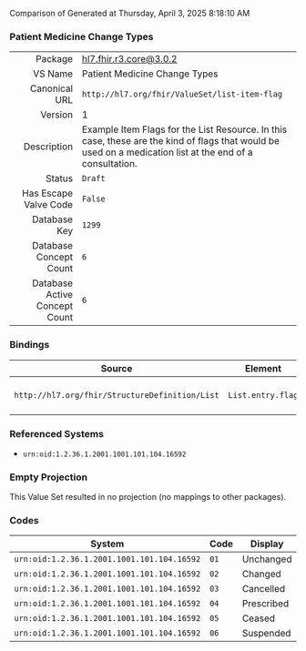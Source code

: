 Comparison of 
Generated at Thursday, April 3, 2025 8:18:10 AM

### Patient Medicine Change Types

|      |     |
| ---: | --- |
| Package | hl7.fhir.r3.core@3.0.2 |
| VS Name | Patient Medicine Change Types |
| Canonical URL | `http://hl7.org/fhir/ValueSet/list-item-flag` |
| Version | 1 |
| Description | Example Item Flags for the List Resource. In this case, these are the kind of flags that would be used on a medication list at the end of a consultation. |
| Status | `Draft` |
| Has Escape Valve Code | `False` |
| Database Key | `1299` |
| Database Concept Count | `6` |
| Database Active Concept Count | `6` |
### Bindings

| Source | Element | Binding | Strength | Element Short |
| ------ | ------- | ------- | -------- | ------------- |
| `http://hl7.org/fhir/StructureDefinition/List` | `List.entry.flag` | `http://hl7.org/fhir/ValueSet/list-item-flag` | `Example` | Status/Workflow information about this item |

### Referenced Systems

* `urn:oid:1.2.36.1.2001.1001.101.104.16592`
### Empty Projection

This Value Set resulted in no projection (no mappings to other packages).

### Codes

| System | Code | Display |
| ------ | ---- | ------- |
| `urn:oid:1.2.36.1.2001.1001.101.104.16592` | `01` | Unchanged |
| `urn:oid:1.2.36.1.2001.1001.101.104.16592` | `02` | Changed |
| `urn:oid:1.2.36.1.2001.1001.101.104.16592` | `03` | Cancelled |
| `urn:oid:1.2.36.1.2001.1001.101.104.16592` | `04` | Prescribed |
| `urn:oid:1.2.36.1.2001.1001.101.104.16592` | `05` | Ceased |
| `urn:oid:1.2.36.1.2001.1001.101.104.16592` | `06` | Suspended |
